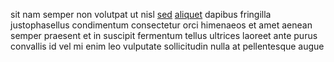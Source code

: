 sit nam semper non volutpat ut nisl [sed](generated_webpages/interdum.md)
[aliquet](generated_webpages/vestibulum3.md) dapibus fringilla justophasellus
condimentum consectetur orci himenaeos et amet aenean semper praesent et in
suscipit fermentum tellus ultrices laoreet ante purus convallis id vel mi enim
leo vulputate sollicitudin nulla at pellentesque augue